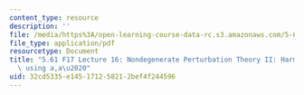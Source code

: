 ```yaml
---
content_type: resource
description: ''
file: /media/https%3A/open-learning-course-data-rc.s3.amazonaws.com/5-61-physical-chemistry-fall-2017/32cd5335e145171258212bef4f244596_MIT5_61F17_lec16.pdf
file_type: application/pdf
resourcetype: Document
title: "5.61 F17 Lecture 16: Nondegenerate Perturbation Theory II: Harmonic Oscillators\
  \ using a,a\u2020"
uid: 32cd5335-e145-1712-5821-2bef4f244596
---
```

